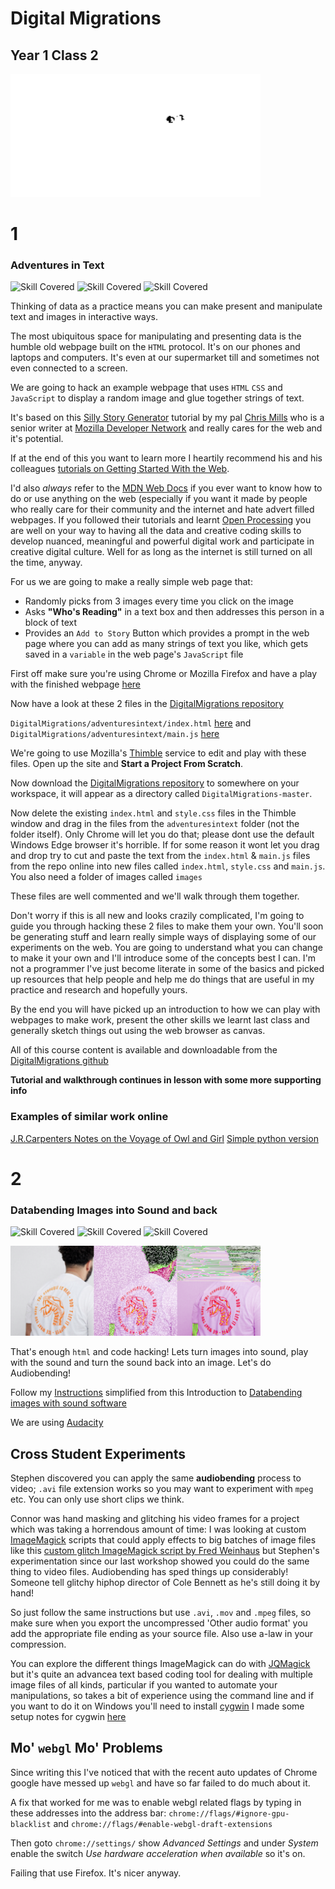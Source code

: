 # Digital Migrations

## Year 1 Class 2

<img src="images/walters.png" width="400">

# 1

### Adventures in Text

![Skill Covered](https://img.shields.io/badge/skill-DataMaking-magenta.svg?longCache=true&style=plastic)
![Skill Covered](https://img.shields.io/badge/skill-html-green.svg?longCache=true&style=plastic)
![Skill Covered](https://img.shields.io/badge/skill-JavaScript-blue.svg?longCache=true&style=plastic)

Thinking of data as a practice means you can make present and manipulate text and images in interactive ways. 

The most ubiquitous space for manipulating and presenting data is the humble old webpage built on the `HTML` protocol. It's on our phones and laptops and computers. It's even at our supermarket till and sometimes not even connected to a screen.

We are going to hack an example webpage that uses `HTML` `CSS` and `JavaScript` to display a random image and glue together strings of text.

It's based on this [Silly Story Generator](https://developer.mozilla.org/en-US/docs/Learn/JavaScript/First_steps/Silly_story_generator) tutorial by my pal [Chris Mills](https://developer.mozilla.org/en-US/profiles/chrisdavidmills) who is a senior writer at [Mozilla Developer Network](https://developer.mozilla.org) and really cares for the web and it's potential. 

If at the end of this you want to learn more I heartily recommend his and his colleagues [tutorials on Getting Started With the Web](https://developer.mozilla.org/en-US/docs/Learn/Getting_started_with_the_web).

I'd also *always* refer to the [MDN Web Docs](https://developer.mozilla.org/en-US/) if you ever want to know how to do or use anything on the web (especially if you want it made by people who really care for their community and the internet and hate advert filled webpages. If you followed their tutorials and learnt [Open Processing](https://www.openprocessing.org/) you are well on your way to having all the data and creative coding skills to develop nuanced, meaningful and powerful digital work and participate in creative digital culture. Well for as long as the internet is still turned on all the time, anyway.

For us we are going to make a really simple web page that:

 * Randomly picks from 3 images every time you click on the image
 * Asks **"Who's Reading"** in a text box and then addresses this person in a block of text
 * Provides an `Add to Story` Button which provides a prompt in the web page where you can add as many strings of text you like, which gets saved in a `variable` in the web page's `JavaScript` file 

First off make sure you're using Chrome or Mozilla Firefox and have a play with the finished webpage [here](adventuresintext/index.html)

Now have a look at these 2 files in the [DigitalMigrations repository](https://github.com/cheapjack/DigitalMigrations)

`DigitalMigrations/adventuresintext/index.html` [here](https://github.com/cheapjack/DigitalMigrations/blob/master/adventuresintext/index.html) and  `DigitalMigrations/adventuresintext/main.js` [here](https://github.com/cheapjack/DigitalMigrations/blob/master/adventuresintext/main.js)

We're going to use Mozilla's [Thimble](https://thimble.mozilla.org) service to edit and play with these files. Open up the site and **Start a Project From Scratch**. 

Now download the [DigitalMigrations repository](https://github.com/cheapjack/DigitalMigrations) to somewhere on your workspace, it will appear as a directory called `DigitalMigrations-master`.

Now delete the existing `index.html` and `style.css` files in the Thimble window and drag in the files from the `adventuresintext` folder (not the folder itself). Only Chrome will let you do that; please dont use the default Windows Edge browser it's horrible. If for some reason it wont let you drag and drop try to cut and paste the text from the `index.html` & `main.js` files from the repo online into new files called `index.html`, `style.css` and `main.js`. You also need a folder of images called `images`  

These files are well commented and we'll walk through them together.

Don't worry if this is all new and looks crazily complicated, I'm going to guide you through hacking these 2 files to make them your own. You'll soon be generating stuff and learn really simple ways of displaying some of our experiments on the web. You are going to understand what you can change to make it your own and I'll introduce some of the concepts best I can. I'm not a programmer I've just become literate in some of the basics and picked up resources that help people and help me do things that are useful in my practice and research and hopefully yours.

By the end you will have picked up an introduction to how we can play with webpages to make work, present the other skills we learnt last class and generally sketch things out using the web browser as canvas.

All of this course content is available and downloadable from the [DigitalMigrations github](https://github.com/cheapjack/DigitalMigrations)

**Tutorial and walkthrough continues in lesson with some more supporting info**

### Examples of similar work online

[J.R.Carpenters Notes on the Voyage of Owl and Girl](http://luckysoap.com/owlandgirl/)
[Simple python version](https://gist.github.com/samplereality/d82f5c2d8abe2b5d45cd)

# 2

### Databending Images into Sound and back

![Skill Covered](https://img.shields.io/badge/skill-glitching-brightgreen.svg?longCache=true&style=plastic)
![Skill Covered](https://img.shields.io/badge/skill-Audacity-lightblue.svg?longCache=true&style=plastic)
![Skill Covered](https://img.shields.io/badge/skill-DataMaking-magenta.svg?longCache=true&style=plastic)

<img src="images/tigerseries.png" width="400">

That's enough `html` and code hacking! Lets turn images into sound, play with the sound and turn the sound back into an image. Let's do Audiobending!

Follow my [Instructions](AudioBending.md) simplified from this Introduction to [Databending images with sound software](http://www.hellocatfood.com/databending-using-audacity/)

We are using [Audacity](https://www.audacityteam.org/download/)

## Cross Student Experiments

Stephen discovered you can apply the same **audiobending** process to video; `.avi` file extension works so you may want to experiment with `mpeg` etc. You can only use short clips we think. 

Connor was hand masking and glitching his video frames for a project which was taking a horrendous amount of time: I was looking at custom [ImageMagick](http://www.imagemagick.org/) scripts that could apply effects to big batches of image files like this [custom glitch ImageMagick script by Fred Weinhaus](http://www.fmwconcepts.com/imagemagick/videoglitch/index.php) but Stephen's experimentation since our last workshop showed you could do the same thing to video files. Audiobending has sped things up considerably! Someone tell glitchy hiphop director of Cole Bennett as he's still doing it by hand! 

So just follow the same instructions but use `.avi`, `.mov` and `.mpeg` files, so make sure when you export the uncompressed 'Other audio format' you add the appropriate file ending as your source file. Also use a-law in your compression.

You can explore the different things ImageMagick can do with [JQMagick](http://jqmagick.imagemagick.org/) but it's quite an advancea text based coding tool for dealing with multiple image files of all kinds, particular if you wanted to automate your manipulations, so takes a bit of experience using the command line and if you want to do it on Windows you'll need to install [cygwin](http://www.cygwin.com/install.html) I made some setup notes for cygwin [here](https://gitlab.com/DomesticScience/InteractiveNonFiction/blob/master/cygwin/README.md)

## Mo' `webgl` Mo' Problems 

Since writing this I've noticed that with the recent auto updates of Chrome google have messed up `webgl` and have so far failed to do much about it.

A fix that worked for me was to enable webgl related flags by typing in these addresses into the address bar: `chrome://flags/#ignore-gpu-blacklist` and `chrome://flags/#enable-webgl-draft-extensions` 

Then goto `chrome://settings/` show *Advanced Settings* and under *System* enable the switch *Use hardware acceleration when available* so it's on.

Failing that use Firefox. It's nicer anyway.


